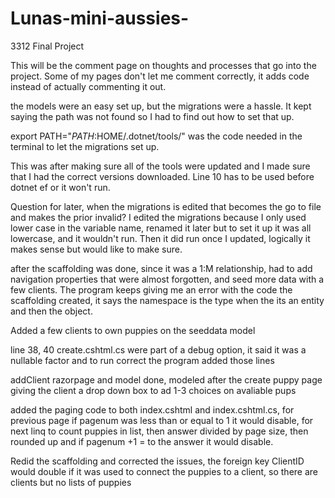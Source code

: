 # Lunas-mini-aussies-
3312 Final Project 

This will be the comment page on thoughts and processes that go into the project. Some of my pages 
don't let me comment correctly, it adds code instead of actually commenting it out. 

the models were an easy set up, but the migrations were a hassle. It kept saying the path was not found
so I had to find out how to set that up.

export PATH="$PATH:$HOME/.dotnet/tools/" was the code needed in the terminal to let the migrations set up. 

This was after making sure all of the tools were updated and I made sure that I had the correct versions downloaded. 
Line 10 has to be used before dotnet ef or it won't run. 

Question for later, when the migrations is edited that becomes the go to file and makes the prior invalid? I edited the migrations
because I only used lower case in the variable name, renamed it later but to set it up it was all lowercase, and it wouldn't run. Then it did run once I updated, logically it makes sense but would like to make sure. 

after the scaffolding was done, since it was a 1:M relationship, had to add navigation properties that were almost forgotten, and seed more data with a few clients. The program keeps giving me an error with the code the scaffolding created, it says the namespace is the type when the its an entity and then the object. 

Added a few clients to own puppies on the seeddata model

line 38, 40 create.cshtml.cs were part of a debug option, it said it was a nullable factor and to 
run correct the program added those lines 

addClient razorpage and model done, modeled after the create puppy page giving the client a drop down box to ad 1-3 choices on avaliable pups 

added the paging code to both index.cshtml and index.cshtml.cs, for previous page if pagenum was less than or equal to 1 it would disable, for next linq to count puppies in list, then answer divided by page size, then rounded up and if pagenum +1 = to the answer it would disable. 

Redid the scaffolding and corrected the issues, 
the foreign key ClientID would double if it was used to connect the puppies to a client, so there are clients but no lists of puppies
